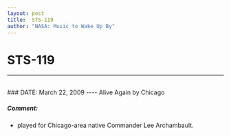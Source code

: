 ```yaml
---
layout: post
title:  STS-119
author: "NASA: Music to Wake Up By"
---
```


# STS-119
----
<br/>
### DATE: March 22, 2009
----
Alive Again by Chicago

##### Comment:
* played for Chicago-area native Commander Lee Archambault.
